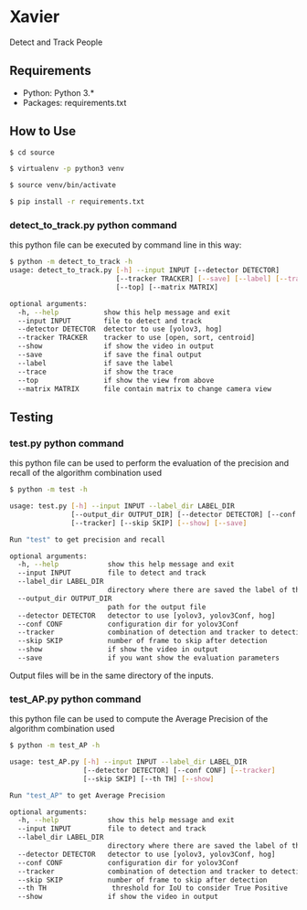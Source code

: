 # Xavier 
Detect and Track People

## Requirements

- Python: Python 3.*
- Packages: requirements.txt

## How to Use

```bash
$ cd source

$ virtualenv -p python3 venv

$ source venv/bin/activate

$ pip install -r requirements.txt

```

### detect_to_track.py python command
this python file can be executed by command line in this way:

```bash
$ python -m detect_to_track -h
usage: detect_to_track.py [-h] --input INPUT [--detector DETECTOR]
                          [--tracker TRACKER] [--save] [--label] [--trace]
                          [--top] [--matrix MATRIX]

optional arguments:
  -h, --help           show this help message and exit
  --input INPUT        file to detect and track
  --detector DETECTOR  detector to use [yolov3, hog]
  --tracker TRACKER    tracker to use [open, sort, centroid]
  --show               if show the video in output
  --save               if save the final output
  --label              if save the label
  --trace              if show the trace
  --top                if show the view from above
  --matrix MATRIX      file contain matrix to change camera view
```

## Testing

### test.py python command
this python file can be used to perform the evaluation of the precision and recall of the algorithm combination used

```bash
$ python -m test -h

usage: test.py [-h] --input INPUT --label_dir LABEL_DIR
               [--output_dir OUTPUT_DIR] [--detector DETECTOR] [--conf CONF]
               [--tracker] [--skip SKIP] [--show] [--save]

Run "test" to get precision and recall

optional arguments:
  -h, --help            show this help message and exit
  --input INPUT         file to detect and track
  --label_dir LABEL_DIR
                        directory where there are saved the label of the file
  --output_dir OUTPUT_DIR
                        path for the output file
  --detector DETECTOR   detector to use [yolov3, yolov3Conf, hog]
  --conf CONF           configuration dir for yolov3Conf
  --tracker             combination of detection and tracker to detection task
  --skip SKIP           number of frame to skip after detection
  --show                if show the video in output
  --save                if you want show the evaluation parameters
```

Output files will be in the same directory of the inputs.

### test_AP.py python command
this python file can be used to compute the Average Precision of the algorithm combination used

```bash
$ python -m test_AP -h

usage: test_AP.py [-h] --input INPUT --label_dir LABEL_DIR
                  [--detector DETECTOR] [--conf CONF] [--tracker]
                  [--skip SKIP] [--th TH] [--show]

Run "test_AP" to get Average Precision

optional arguments:
  -h, --help            show this help message and exit
  --input INPUT         file to detect and track
  --label_dir LABEL_DIR
                        directory where there are saved the label of the file
  --detector DETECTOR   detector to use [yolov3, yolov3Conf, hog]
  --conf CONF           configuration dir for yolov3Conf
  --tracker             combination of detection and tracker to detection task
  --skip SKIP           number of frame to skip after detection
  --th TH                threshold for IoU to consider True Positive
  --show                if show the video in output
```
